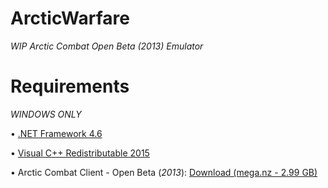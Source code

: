 # ArcticWarfare
_WIP Arctic Combat Open Beta (2013) Emulator_




# Requirements


*WINDOWS ONLY*

• <a href="https://www.microsoft.com/en-US/download/details.aspx?id=48137">.NET Framework 4.6</a>

• <a href="https://www.microsoft.com/en-us/download/details.aspx?id=48145">Visual C++ Redistributable 2015</a>

• Arctic Combat Client - Open Beta (*2013*): <a href="https://mega.nz/#!ofZlRZJC!DZt4xMLJQPqcS_rr7cVBcCHye-zyKW8nE2seR9gQI5A">Download (mega.nz - 2.99 GB)</a>
